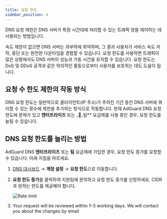 ```yaml
---
title: 요청 한도
sidebar_position: 4
---
```


DNS 요청 제한은 DNS 서버가 특정 시간대에 처리할 수 있는 트래픽 양을 제어하는 데 사용되는 방법입니다.

속도 제한이 없으면 DNS 서버는 과부하에 취약하며, 그 결과 사용자가 서비스 속도 저하, 중단 또는 완전한 다운타임을 경험할 수 있습니다. 요청 한도를 사용하면 트래픽이 많은 상황에서도 DNS 서버의 성능과 가동 시간을 유지할 수 있습니다. 요청 한도는 DoS 및 DDoS 공격과 같은 악의적인 활동으로부터 사용자를 보호하는 데도 도움이 됩니다.

## 요청 수 한도 제한의 작동 방식

DNS 요청 한도는 일반적으로 클라이언트(IP 주소)가 주어진 기간 동안 DNS 서버에 쿼리할 수 있는 횟수에 제한을 추가하는 방식으로 작동합니다. 현재 AdGuard DNS 요청 한도에 문제가 있고 **엔터프라이즈** 또는 __팀\*\* 요금제를 사용 중인 경우, 요청 한도를 늘릴 수 있습니다.

## DNS 요청 한도를 늘리는 방법

AdGuard DNS **엔터프라이즈** 또는 **팀** 요금제에 가입한 경우, 요청 한도 증가를 요청할 수 있습니다. 아래 지침을 따르세요.

1. [DNS 대시보드](https://adguard-dns.io/dashboard/) → **계정 설정** → **요청 한도**으로 이동합니다.

2. **요청 한도 증가**를 클릭하여 지원팀에 문의하고 요청 한도 증가를 신청하세요. CIDR과 원하는 한도를 제공해야 합니다.

     ![Rate limit](https://cdn.adtidy.org/content/kb/dns/private/rate_limit.png)

3. Your request will be reviewed within 1–3 working days. We will contact you about the changes by email
